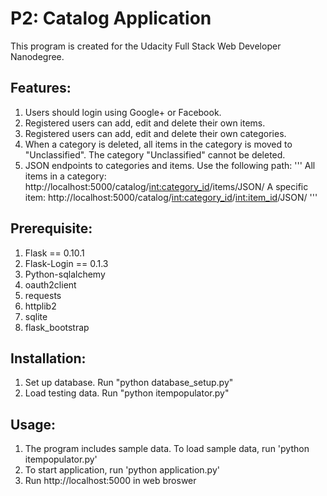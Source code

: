 # P2: Catalog Application

This program is created for the Udacity Full Stack Web Developer Nanodegree.

## Features:
1. Users should login using Google+ or Facebook.
2. Registered users can add, edit and delete their own items.
3. Registered users can add, edit and delete their own categories.
4. When a category is deleted, all items in the category is moved to "Unclassified". The category "Unclassified" cannot be deleted.
5. JSON endpoints to categories and items. Use the following path:
'''
All items in a category:
http://localhost:5000/catalog/<int:category_id>/items/JSON/
A specific item:
http://localhost:5000/catalog/<int:category_id>/<int:item_id>/JSON/
'''

## Prerequisite:
1. Flask == 0.10.1
2. Flask-Login == 0.1.3
3. Python-sqlalchemy
4. oauth2client
5. requests
6. httplib2
7. sqlite
8. flask_bootstrap


## Installation:
1. Set up database. Run "python database_setup.py"
2. Load testing data. Run "python itempopulator.py"

## Usage:
1. The program includes sample data. To load sample data, run 'python itempopulator.py'
2. To start application, run 'python application.py'
3. Run http://localhost:5000 in web broswer